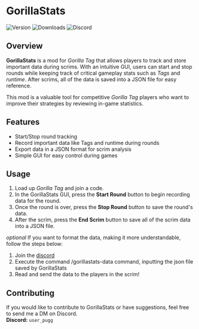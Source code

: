 # GorillaStats

![Version](https://img.shields.io/badge/version-1.0.0-blue)
![Downloads](https://img.shields.io/github/downloads/PuggMonkey/GorillaStats/total.svg)
![Discord](https://img.shields.io/discord/1174448481981702154.svg?label=Discord&logo=discord)

## Overview
**GorillaStats** is a mod for *Gorilla Tag* that allows players to track and store important data during scrims. With an intuitive GUI, users can start and stop rounds while keeping track of critical gameplay stats such as *Tags* and *runtime*. After scrims, all of the data is saved into a JSON file for easy reference.

This mod is a valuable tool for competitive *Gorilla Tag* players who want to improve their strategies by reviewing in-game statistics.

## Features
- Start/Stop round tracking
- Record important data like Tags and runtime during rounds
- Export data in a JSON format for scrim analysis
- Simple GUI for easy control during games

## Usage
1. Load up *Gorilla Tag* and join a code.
2. In the GorillaStats GUI, press the **Start Round** button to begin recording data for the round.
3. Once the round is over, press the **Stop Round** button to save the round's data.
4. After the scrim, press the **End Scrim** button to save all of the scrim data into a JSON file.

*optional*
If you want to format the data, making it more understandable, follow the steps below:
1. Join the [discord](https://discord.gg/xuttz3ptk9)
2. Execute the command /gorillastats-data command, inputting the json file saved by GorillaStats
3. Read and send the data to the players in the scrim!

## Contributing
If you would like to contribute to GorillaStats or have suggestions, feel free to send me a DM on Discord.  
**Discord:** `user_pugg`
